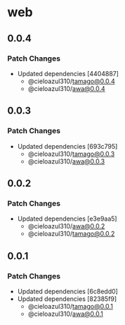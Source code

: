# web

## 0.0.4

### Patch Changes

- Updated dependencies [4404887]
  - @cieloazul310/tamago@0.0.4
  - @cieloazul310/awa@0.0.4

## 0.0.3

### Patch Changes

- Updated dependencies [693c795]
  - @cieloazul310/tamago@0.0.3
  - @cieloazul310/awa@0.0.3

## 0.0.2

### Patch Changes

- Updated dependencies [e3e9aa5]
  - @cieloazul310/awa@0.0.2
  - @cieloazul310/tamago@0.0.2

## 0.0.1

### Patch Changes

- Updated dependencies [6c8edd0]
- Updated dependencies [82385f9]
  - @cieloazul310/tamago@0.0.1
  - @cieloazul310/awa@0.0.1

